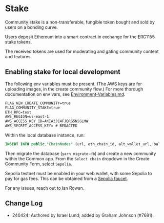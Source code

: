 # Stake

Community stake is a non-transferable, fungible token bought and sold by users on a bonding curve.

Users deposit Ethereum into a smart contract in exchange for the ERC1155 stake tokens.

The received tokens are used for moderating and gating community content and features.

## Enabling stake for local development

The following env variables must be present. (The AWS keys are for uploading images, in the create community flow.) For more thorough documentation on env vars, see [Environment-Variables.md](./Environment-Variables.md).

```txt
FLAG_NEW_CREATE_COMMUNITY=true
FLAG_COMMUNITY_STAKE=true
ETH_RPC=test
AWS_REGION=us-east-1
AWS_ACCESS_KEY_ID=AKIA3JC4FJBRG5N5GLMW
AWS_SECRET_ACCESS_KEY= # REDACTED
```

Within the local database instance, run:

```sql
INSERT INTO public."ChainNodes" (url, eth_chain_id, alt_wallet_url, balance_type, name) VALUES ('https://eth-sepolia.g.alchemy.com/v2/G-9qTX3nSlAcihqA056hwGHiiolrUQj2', 11155111, 'https://eth-sepolia.g.alchemy.com/v2/G-9qTX3nSlAcihqA056hwGHiiolrUQj2', 'ethereum', 'Sepolia');
```

Then migrate the database (`yarn migrate-db`) and create a new community within the Common app. From the `Select chain` dropdown in the Create Community Form, select `Sepolia`.

Sepolia testnet must be enabled in your web wallet, with some Sepolia to pay for gas fees. This can be obtained from a [Sepolia faucet](https://sepoliafaucet.com/).

For any issues, reach out to Ian Rowan.

## Change Log

- 240424: Authored by Israel Lund; added by Graham Johnson (#7681).
